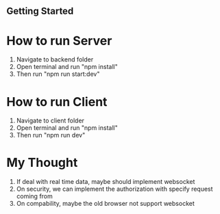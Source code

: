 ## Getting Started

# How to run Server
1. Navigate to backend folder
2. Open terminal and run "npm install"
3. Then run "npm run start:dev"


# How to run Client
1. Navigate to client folder
2. Open terminal and run "npm install"
3. Then run "npm run dev"


# My Thought
1. If deal with real time data, maybe should implement websocket
2. On security, we can implement the authorization with specify request coming from
3. On compability, maybe the old browser not support websocket
